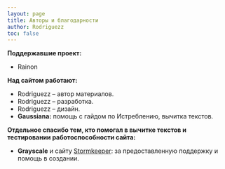 ```yaml
---
layout: page
title: Авторы и благодарности
author: Rodriguezz
toc: false
---
```



**Поддержавшие проект:**
* Rainon

**Над сайтом работают:**

* Rodriguezz – автор материалов.
* Rodriguezz – разработка.
* Rodriguezz – дизайн.
* **Gaussiana:** помощь с гайдом по Истреблению, вычитка текстов.

**Отдельное спасибо тем, кто помогал в вычитке текстов и тестировании работоспособности сайта:**
* **Grayscale** и сайту <a href="https://stormkeeper.ru/">Stormkeeper</a>: за предоставленную поддержку и помощь в создании.

